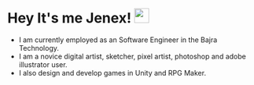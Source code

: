 # Hey It's me Jenex! <img src="https://raw.githubusercontent.com/MartinHeinz/MartinHeinz/master/wave.gif" width="30px">
- I am currently employed as an Software Engineer in the Bajra Technology.
- I am a novice digital artist, sketcher, pixel artist, photoshop and adobe illustrator user.
- I also design and develop games in Unity and RPG Maker. 
